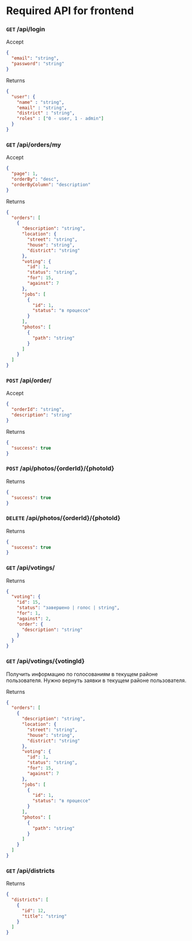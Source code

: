 # Required API for frontend


### ```GET``` /api/login
Accept

```json
{
  "email": "string",
  "password": "string"
}
```

Returns
```json
{
  "user": {
    "name" : "string",
    "email" : "string",
    "district" : "string",
    "roles" : ["0 - user, 1 - admin"]
  }
}
```


### ```GET``` /api/orders/my
Accept

```json
{
  "page": 1,
  "orderBy": "desc",
  "orderByColumn": "description"
}
```

Returns

```json
{
  "orders": [
    {
      "description": "string",
      "location": {
        "street": "string",
        "house": "string",
        "district": "string"
      },
      "voting": {
        "id": 1,
        "status": "string",
        "for": 15,
        "against": 7
      },
      "jobs": [
        {
          "id": 1,
          "status": "в процессе"
        }
      ],
      "photos": [
        {
          "path": "string"
        }
      ]
    }
  ]
}
```


### ```POST``` /api/order/

Accept

```json
{
  "orderId": "string",
  "description": "string"
}
```

Returns

```json
{
  "success": true
}
```



### ```POST``` /api/photos/{orderId}/{photoId}

Returns

```json
{
  "success": true
}
```


### ```DELETE``` /api/photos/{orderId}/{photoId}

Returns

```json
{
  "success": true
}
```

### ```GET``` /api/votings/


Returns

```json
{
  "voting": {
    "id": 15,
    "status": "завершено | голос | string",
    "for": 1,
    "against": 2,
    "order": {
      "description": "string"
    }  
  }
}
```



### ```GET``` /api/votings/{votingId}

Получить информацию по голосованиям в текущем районе пользователя. 
Нужно вернуть заявки в текущем районе пользователя.

Returns

```json
{
  "orders": [
    {
      "description": "string",
      "location": {
        "street": "string",
        "house": "string",
        "district": "string"
      },
      "voting": {
        "id": 1,
        "status": "string",
        "for": 15,
        "against": 7
      },
      "jobs": [
        {
          "id": 1,
          "status": "в процессе"
        }
      ],
      "photos": [
        {
          "path": "string"
        }
      ]
    }
  ]
}
```


### ```GET``` /api/districts

Returns

```json
{
  "districts": [
    {
      "id": 12,
      "title": "string"
    }
  ]
}
```
